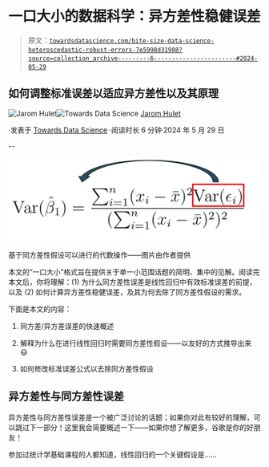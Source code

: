 # 一口大小的数据科学：异方差性稳健误差

> 原文：[`towardsdatascience.com/bite-size-data-science-heteroscedastic-robust-errors-7e5998d31988?source=collection_archive---------6-----------------------#2024-05-29`](https://towardsdatascience.com/bite-size-data-science-heteroscedastic-robust-errors-7e5998d31988?source=collection_archive---------6-----------------------#2024-05-29)

## 如何调整标准误差以适应异方差性以及其原理

[](https://medium.com/@jarom.hulet?source=post_page---byline--7e5998d31988--------------------------------)![Jarom Hulet](https://medium.com/@jarom.hulet?source=post_page---byline--7e5998d31988--------------------------------)[](https://towardsdatascience.com/?source=post_page---byline--7e5998d31988--------------------------------)![Towards Data Science](https://towardsdatascience.com/?source=post_page---byline--7e5998d31988--------------------------------) [Jarom Hulet](https://medium.com/@jarom.hulet?source=post_page---byline--7e5998d31988--------------------------------)

·发表于 [Towards Data Science](https://towardsdatascience.com/?source=post_page---byline--7e5998d31988--------------------------------) ·阅读时长 6 分钟·2024 年 5 月 29 日

--

![](img/d45b1d7dcd374da78f606854622eb845.png)

基于同方差性假设可以进行的代数操作——图片由作者提供

本文的“一口大小”格式旨在提供关于单一小范围话题的简明、集中的见解。阅读完本文后，你将理解：(1) 为什么同方差性误差是线性回归中有效标准误差的前提，以及 (2) 如何计算异方差性稳健误差，及其为何去除了同方差性假设的需求。

下面是本文的内容：

1.  同方差/异方差误差的快速概述

1.  解释为什么在进行线性回归时需要同方差性假设——以友好的方式推导出来 😃

1.  如何修改标准误差公式以去除同方差性假设

## **异方差性与同方差性误差**

异方差性与同方差性误差是一个被广泛讨论的话题；如果你对此有较好的理解，可以跳过下一部分！这里我会简要概述一下——如果你想了解更多，谷歌是你的好朋友！

参加过统计学基础课程的人都知道，线性回归的一个关键假设是……
